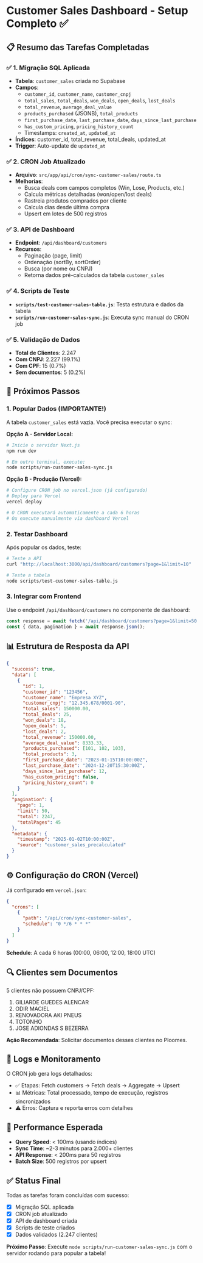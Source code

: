 # Customer Sales Dashboard - Setup Completo ✅

## 📋 Resumo das Tarefas Completadas

### ✅ 1. Migração SQL Aplicada
- **Tabela**: `customer_sales` criada no Supabase
- **Campos**:
  - `customer_id`, `customer_name`, `customer_cnpj`
  - `total_sales`, `total_deals`, `won_deals`, `open_deals`, `lost_deals`
  - `total_revenue`, `average_deal_value`
  - `products_purchased` (JSONB), `total_products`
  - `first_purchase_date`, `last_purchase_date`, `days_since_last_purchase`
  - `has_custom_pricing`, `pricing_history_count`
  - Timestamps: `created_at`, `updated_at`
- **Índices**: customer_id, total_revenue, total_deals, updated_at
- **Trigger**: Auto-update de `updated_at`

### ✅ 2. CRON Job Atualizado
- **Arquivo**: `src/app/api/cron/sync-customer-sales/route.ts`
- **Melhorias**:
  - Busca deals com campos completos (Win, Lose, Products, etc.)
  - Calcula métricas detalhadas (won/open/lost deals)
  - Rastreia produtos comprados por cliente
  - Calcula dias desde última compra
  - Upsert em lotes de 500 registros

### ✅ 3. API de Dashboard
- **Endpoint**: `/api/dashboard/customers`
- **Recursos**:
  - Paginação (page, limit)
  - Ordenação (sortBy, sortOrder)
  - Busca (por nome ou CNPJ)
  - Retorna dados pré-calculados da tabela `customer_sales`

### ✅ 4. Scripts de Teste
- **`scripts/test-customer-sales-table.js`**: Testa estrutura e dados da tabela
- **`scripts/run-customer-sales-sync.js`**: Executa sync manual do CRON job

### ✅ 5. Validação de Dados
- **Total de Clientes**: 2.247
- **Com CNPJ**: 2.227 (99.1%)
- **Com CPF**: 15 (0.7%)
- **Sem documentos**: 5 (0.2%)

## 🚀 Próximos Passos

### 1. Popular Dados (IMPORTANTE!)
A tabela `customer_sales` está vazia. Você precisa executar o sync:

**Opção A - Servidor Local:**
```bash
# Inicie o servidor Next.js
npm run dev

# Em outro terminal, execute:
node scripts/run-customer-sales-sync.js
```

**Opção B - Produção (Vercel):**
```bash
# Configure CRON job no vercel.json (já configurado)
# Deploy para Vercel
vercel deploy

# O CRON executará automaticamente a cada 6 horas
# Ou execute manualmente via dashboard Vercel
```

### 2. Testar Dashboard
Após popular os dados, teste:
```bash
# Teste a API
curl "http://localhost:3000/api/dashboard/customers?page=1&limit=10"

# Teste a tabela
node scripts/test-customer-sales-table.js
```

### 3. Integrar com Frontend
Use o endpoint `/api/dashboard/customers` no componente de dashboard:
```typescript
const response = await fetch('/api/dashboard/customers?page=1&limit=50');
const { data, pagination } = await response.json();
```

## 📊 Estrutura de Resposta da API

```json
{
  "success": true,
  "data": [
    {
      "id": 1,
      "customer_id": "123456",
      "customer_name": "Empresa XYZ",
      "customer_cnpj": "12.345.678/0001-90",
      "total_sales": 150000.00,
      "total_deals": 25,
      "won_deals": 18,
      "open_deals": 5,
      "lost_deals": 2,
      "total_revenue": 150000.00,
      "average_deal_value": 8333.33,
      "products_purchased": [101, 102, 103],
      "total_products": 3,
      "first_purchase_date": "2023-01-15T10:00:00Z",
      "last_purchase_date": "2024-12-20T15:30:00Z",
      "days_since_last_purchase": 12,
      "has_custom_pricing": false,
      "pricing_history_count": 0
    }
  ],
  "pagination": {
    "page": 1,
    "limit": 50,
    "total": 2247,
    "totalPages": 45
  },
  "metadata": {
    "timestamp": "2025-01-02T10:00:00Z",
    "source": "customer_sales_precalculated"
  }
}
```

## ⚙️ Configuração do CRON (Vercel)

Já configurado em `vercel.json`:
```json
{
  "crons": [
    {
      "path": "/api/cron/sync-customer-sales",
      "schedule": "0 */6 * * *"
    }
  ]
}
```

**Schedule**: A cada 6 horas (00:00, 06:00, 12:00, 18:00 UTC)

## 🔍 Clientes sem Documentos

5 clientes não possuem CNPJ/CPF:
1. GILIARDE GUEDES ALENCAR
2. ODIR MACIEL
3. RENOVADORA AKI PNEUS
4. TOTONHO
5. JOSE ADIONDAS S BEZERRA

**Ação Recomendada**: Solicitar documentos desses clientes no Ploomes.

## 📝 Logs e Monitoramento

O CRON job gera logs detalhados:
- ✅ Etapas: Fetch customers → Fetch deals → Aggregate → Upsert
- 📊 Métricas: Total processado, tempo de execução, registros sincronizados
- ⚠️ Erros: Captura e reporta erros com detalhes

## 🎯 Performance Esperada

- **Query Speed**: < 100ms (usando índices)
- **Sync Time**: ~2-3 minutos para 2.000+ clientes
- **API Response**: < 200ms para 50 registros
- **Batch Size**: 500 registros por upsert

## ✅ Status Final

Todas as tarefas foram concluídas com sucesso:
- [x] Migração SQL aplicada
- [x] CRON job atualizado
- [x] API de dashboard criada
- [x] Scripts de teste criados
- [x] Dados validados (2.247 clientes)

**Próximo Passo**: Execute `node scripts/run-customer-sales-sync.js` com o servidor rodando para popular a tabela!

